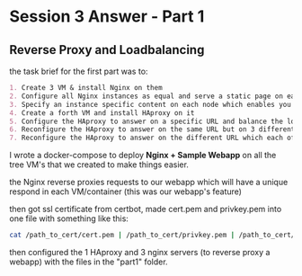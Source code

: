 # Session 3 Answer - Part 1

## Reverse Proxy and Loadbalancing

the task brief for the first part was to:

```md
1. Create 3 VM & install Nginx on them
2. Configure all Nginx instances as equal and serve a static page on each of them
3. Specify an instance specific content on each node which enables you to see which one you’re accessing
4. Create a forth VM and install HAproxy on it
5. Configure the HAproxy to answer on a specific URL and balance the load on that Nginx instances
6. Reconfigure the HAproxy to answer on the same URL but on 3 different path which each of them will connect to each Nginx instances
7. Reconfigure the HAproxy to answer on the different URL which each of them will connect to each Nginx instances
```

I wrote a docker-compose to deploy **Nginx + Sample Webapp** on all the tree VM's that we created to make things easier.

the Nginx reverse proxies requests to our webapp which will have a unique respond in each VM/container (this was our webapp's feature)

then got ssl certificate from certbot, made cert.pem and privkey.pem into one file with something like this:

```sh
cat /path_to_cert/cert.pem | /path_to_cert/privkey.pem | /path_to_cert/combined-cert.pem
```

then configured the 1 HAproxy and 3 nginx servers (to reverse proxy a webapp) with the files in the "part1" folder.
